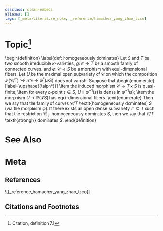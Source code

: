 ```yaml
---
cssclass: clean-embeds
aliases: []
tags: [_meta/literature_note, _reference/hamacher_yang_zhao_tcco]
---
```

# Topic[^1]
\begin{definition}
\label{def: homogeneously dominates}
Let $S$ and $T$ be two smooth irreducible $k$-varieties, $g \colon \mathscr{C} \to T$ be a smooth family of connected curves, and $\varphi\colon \mathscr{C} \to S$ be a morphism with equi-dimensional fibers. Let $U$ be the maximal open subvariety of $\mathscr{C}$ on which the composition $\mathcal{T}(\mathscr{C}/T) \hookrightarrow \mathcal{T} \mathscr{C} \to \varphi^*(\mathcal{T} S)$ does not vanish. 
Suppose that 
\begin{enumerate}[label=\upshape{(\alph*)}]
    \item the induced morphism $\mathscr{C} \to T \times S$ is quasi-finite, 
    \item for every $k$-point $s \in S$, $U \cap \varphi^{-1}(s)$ is dense in $\varphi^{-1}(s)$; 
    \item the morphism $U \to \mathbb{P}(\mathcal{T} S)$ has equi-dimensional fibers. 
\end{enumerate}
Then we say that the family of curves $\mathcal{C}/T$ \textit{homogeneously dominates} $S$ (via the morphism $\varphi$). If there exists an open dense subvariety $T' \subseteq T$ such that the restriction $\mathscr{C}|_{T'}$ homogeneously dominates $S$, then we say that $\mathscr{C}/T$ \textit{strongly} dominates $S$. 
\end{definition}

# See Also

# Meta
## References
![[_reference_hamacher_yang_zhao_tcco]]


## Citations and Footnotes
[^1]: Citation, definition 7.1